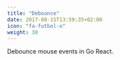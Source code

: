 ```yaml
---
title: "Debounce"
date: 2017-08-15T13:59:35+02:00
icon: "fa-futbol-o"
weight: 30
---
```


Debounce mouse events in Go React.